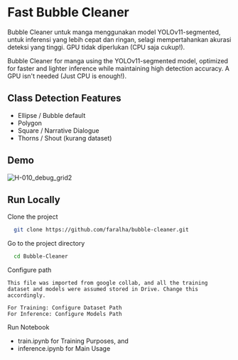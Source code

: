 
# Fast Bubble Cleaner

Bubble Cleaner untuk manga menggunakan model YOLOv11-segmented, untuk inferensi yang lebih cepat dan ringan, selagi mempertahankan akurasi deteksi yang tinggi. GPU tidak diperlukan (CPU saja cukup!).

Bubble Cleaner for manga using the YOLOv11-segmented model, optimized for faster and lighter inference while maintaining high detection accuracy. A GPU isn't needed (Just CPU is enough!).
## Class Detection Features

- Ellipse / Bubble default
- Polygon
- Square / Narrative Dialogue
- Thorns / Shout (kurang dataset)


## Demo

![H-010_debug_grid2](https://github.com/user-attachments/assets/495a8bc0-008f-4a75-af25-1d49496bc9cc)


## Run Locally

Clone the project

```bash
  git clone https://github.com/faralha/bubble-cleaner.git
```

Go to the project directory

```bash
  cd Bubble-Cleaner
```

Configure path
```
This file was imported from google collab, and all the training dataset and models were assumed stored in Drive. Change this accordingly.

For Training: Configure Dataset Path
For Inference: Configure Models Path
```

Run Notebook

- train.ipynb for Training Purposes, and
- inference.ipynb for Main Usage
